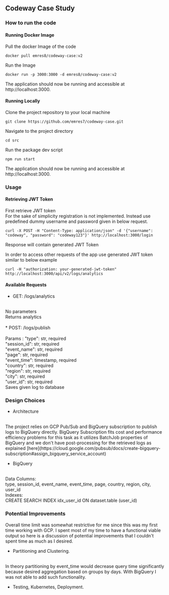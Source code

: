 
## Codeway Case Study

### How to run the code
#### Running Docker Image
Pull the docker Image of the code

```
docker pull emres8/codeway-case:v2
```

Run the Image
```
docker run -p 3000:3000 -d emres8/codeway-case:v2
```

The application should now be running and accessible at http://localhost:3000. <br/>

#### Running Locally

Clone the project repository to your local machine

```
git clone https://github.com/emres7/codeway-case.git

```

Navigate to the project directory


```
cd src
```

Run the package dev script 

```
npm run start
```

The application should now be running and accessible at http://localhost:3000. <br/>


### Usage 
#### Retrieving JWT Token
First retrieve JWT token <br/>
For the sake of simplicity registration is not implemented. Instead use predefined dummy username and password given in below request.

```
curl -X POST -H "Content-Type: application/json" -d '{"username": "codeway", "password": "codeway123"}' http://localhost:3000/login
```

Response will contain generated JWT Token <br/>

In order to access other requests of the app use generated JWT token similar to below example
```
curl -H "authorization: your-generated-jwt-token" http://localhost:3000/api/v2/logs/analytics
```

#### Available Requests
* GET:  /logs/analytics <br/>
<br/>
No parameters <br/>
Returns analytics <br/>
<br/>
* POST: /logs/publish <br/>
<br/>
Params : 
"type": str, required <br/>
"session_id": str, required <br/>
"event_name": str, required <br/>
"page": str, required <br/>
"event_time": timestamp, required <br/>
"country": str, required <br/>
"region": str, required <br/>
"city": str, required <br/>
"user_id": str, required <br/>
Saves given log to database <br/>

### Design Choices
* Architecture
<br/>
The project relies on GCP Pub/Sub and BigQuery subscription to publish logs to BigQuery directly. BigQuery Subscription fits cost and performance efficiency problems for this task as it utilizes BatchJob properties of BigQuery and we don't have post-processing for the retrieved logs as explained [here](https://cloud.google.com/pubsub/docs/create-bigquery-subscription#assign_bigquery_service_account)

* BigQuery
<br/>
Data Columns:
<br/>
type, session_id, event_name, event_time, page, country, region, city, user_id
<br/>
Indexes:
<br/>
CREATE SEARCH INDEX idx_user_id ON dataset.table (user_id)



### Potential Improvements
Overall time limit was somewhat restrictive for me since this was my first time working with GCP. I spent most of my time to have a functional viable output so here is a discussion of potential improvements that I couldn't spent time as much as I desired.

* Partitioning and Clustering. 
<br/>
In theory partitioning by event_time would decrease query time significantly because desired aggregation based on groups by days. With BigQuery I was not able to add such functionality.

* Testing, Kubernetes, Deployment.
<br/>



